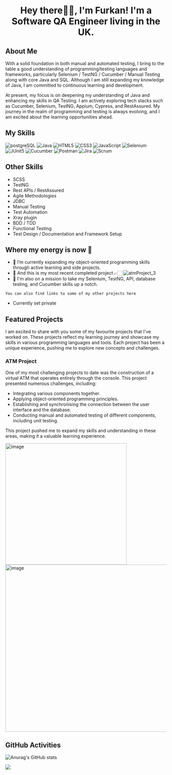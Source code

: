 <h1 align="center">
  Hey there👋🏻, I'm Furkan! I'm a Software QA Engineer living in the UK.
</h1>

<h2>About Me</h2>
<p>
  With a solid foundation in both manual and automated testing, I bring to the table a good understanding of programming/testing languages and frameworks, particularly Selenium / TestNG / Cucumber / Manual Testing along with core Java and SQL. Although I am still expanding my knowledge of Java, I am committed to continuous learning and development.

At present, my focus is on deepening my understanding of Java and enhancing my skills in QA Testing. I am actively exploring tech stacks such as Cucumber, Selenium, TestNG, Appium, Cypress, and RestAssured. My journey in the realm of programming and testing is always evolving, and I am excited about the learning opportunities ahead.

</p>

<h2>My Skills</h2>

![postgreSQL](https://img.shields.io/badge/PostgreSQL-4169E1.svg?style=for-the-badge&logo=PostgreSQL&logoColor=white) ![Java](https://img.shields.io/badge/java-%23ED8B00.svg?style=for-the-badge&logo=openjdk&logoColor=white) ![HTML5](https://img.shields.io/badge/html5-%23E34F26.svg?style=for-the-badge&logo=html5&logoColor=white) ![CSS3](https://img.shields.io/badge/css3-%231572B6.svg?style=for-the-badge&logo=css3&logoColor=white) ![JavaScript](https://img.shields.io/badge/JavaScript-F7DF1E.svg?style=for-the-badge&logo=JavaScript&logoColor=black) ![Selenium](https://img.shields.io/badge/Selenium-43B02A.svg?style=for-the-badge&logo=Selenium&logoColor=white) ![JUnit5](https://img.shields.io/badge/JUnit5-25A162.svg?style=for-the-badge&logo=JUnit5&logoColor=white) ![Cucumber](https://img.shields.io/badge/Cucumber-23D96C.svg?style=for-the-badge&logo=Cucumber&logoColor=white) ![Postman](https://img.shields.io/badge/Postman-FF6C37.svg?style=for-the-badge&logo=Postman&logoColor=white) ![Jira](https://img.shields.io/badge/Jira-0052CC.svg?style=for-the-badge&logo=Jira&logoColor=white) ![Scrum](https://img.shields.io/badge/Scrum%20Alliance-009FDA.svg?style=for-the-badge&logo=Scrum-Alliance&logoColor=white)

<h2>Other Skills</h2>

- SCSS
- TestNG
- Rest APIs / RestAssured
- Agile Methodologies
- JDBC
- Manual Testing
- Test Automation
- Xray plugin
- BDD / TDD
- Functional Testing
- Test Design / Documentation and Framework Setup

<h2>Where my energy is now 🥳</h2>

- 🎉 I’m currently expanding my object-oriented programming skills through active learning and side projects.
- 🔭 And this is my most recent completed project 👉🏻 ![atmProject_3](https://github.com/de-furkan/atmProject_3)
- 🚀 I'm also on a mission to take my Selenium, TestNG, API, database testing, and Cucumber skills up a notch.

`You can also find links to some of my other projects here`

- Currently set private

<h2>Featured Projects</h2>
<p>
  I am excited to share with you some of my favourite projects that I've worked on. These projects reflect my learning journey and showcase my skills in various programming languages and tools. Each project has been a unique experience, pushing me to explore new concepts and challenges.
</p>

<h3>ATM Project</h3>

<p>
  One of my most challenging projects to date was the construction of a virtual ATM that operates entirely through the console. This project presented numerous challenges, including:

- Integrating various components together.
- Applying object-oriented programming principles.
- Establishing and synchronising the connection between the user interface and the database.
- Conducting manual and automated testing of different components, including unit testing.

This project pushed me to expand my skills and understanding in these areas, making it a valuable learning experience.

</p>

<img width="379" alt="image" src="https://github.com/de-furkan/de-furkan/assets/85889728/db3151d7-25c8-4419-a0cc-4cc52994230e">
<img width="522" alt="image" src="https://github.com/de-furkan/de-furkan/assets/85889728/6725555b-62c3-489f-8933-56c630177542">

<h2>GitHub Activities</h2>

![Anurag's GitHub stats](https://github-readme-stats.vercel.app/api?username=de-furkan&show_icons=true&theme=radical)

![](https://komarev.com/ghpvc/?username=de-furkan&color=dc143c)
